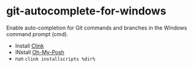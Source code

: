 # git-autocomplete-for-windows

Enable auto-completion for Git commands and branches in the Windows command prompt (cmd).

- Install [Clink](https://chrisant996.github.io/clink/)
- INstall [Oh-My-Posh](https://ohmyposh.dev/docs/installation/windows)
- run `clink installscripts %dir%`
